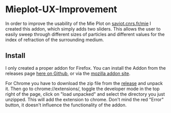 # Mieplot-UX-Improvement

In order to improve the usability of the Mie Plot on [saviot.cnrs.fr/mie](https://saviot.cnrs.fr/mie/index.en.html) I created this addon, which simply adds two sliders. This allows the user to easily sweep through different sizes of particles and different values for the index of refraction of the surrounding medium.

## Install

I only created a proper addon for Firefox. You can install the Addon from the releases page [here on Github](https://github.com/JulianKauth/Mieplot-UX-Improvement/releases/tag/v1.2), or via the [mozilla addon site](https://addons.mozilla.org/de/firefox/addon/better-ux-for-saviot-cnrs-fr/).

For Chrome you have to download the zip file from the [release](https://github.com/JulianKauth/Mieplot-UX-Improvement/releases/tag/v1.2) and unpack it. Then go to chrome://extensions/, toggle the developer mode in the top right of the page, click on "load unpacked" and select the directory you just unzipped. This will add the extension to chrome. Don't mind the red "Error" button, it doesn't influence the functionality of the addon.
